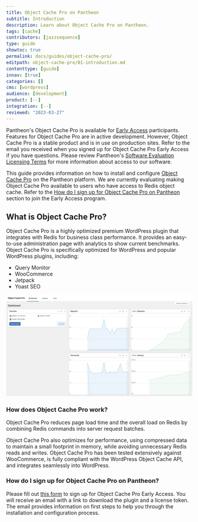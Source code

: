 ```yaml
---
title: Object Cache Pro on Pantheon
subtitle: Introduction
description: Learn about Object Cache Pro on Pantheon.
tags: [cache]
contributors: [jazzsequence]
type: guide
showtoc: true
permalink: docs/guides/object-cache-pro/
editpath: object-cache-pro/01-introduction.md
contenttype: [guide]
innav: [true]
categories: []
cms: [wordpress]
audience: [development]
product: [--]
integration: [--]
reviewed: "2023-03-27"
---
```


<Alert title="Early Access Software" type="info">

Pantheon's Object Cache Pro is available for [Early Access](/guides/support/early-access/) participants. Features for Object Cache Pro are in active development. However, Object Cache Pro is a stable product and is in use on production sites. Refer to the email you received when you signed up for Object Cache Pro Early Access if you have questions. Please review Pantheon's [Software Evaluation Licensing Terms](https://legal.pantheon.io/#contract-hkqlbwpxo) for more information about access to our software.

</Alert>

This guide provides information on how to install and configure [Object Cache Pro](https://objectcache.pro) on the Pantheon platform. We are currently evaluating making Object Cache Pro available to users who have access to Redis object cache. Refer to the [How do I sign up for Object Cache Pro on Pantheon](/guides/object-cache-pro/#how-do-i-sign-up-for-object-cache-pro-on-pantheon) section to join the Early Access program.

## What is Object Cache Pro?

Object Cache Pro is a highly optimized premium WordPress plugin that integrates with Redis for business class performance. It provides an easy-to-use administration page with analytics to show current benchmarks. Object Cache Pro is specifically optimized for WordPress and popular WordPress plugins, including:

- Query Monitor
- WooCommerce
- Jetpack
- Yoast SEO

![Object Cache Pro admin page](../../../images/guides/object-cache-pro/object-cache-pro-analytics.png)

### How does Object Cache Pro work?

Object Cache Pro reduces page load time and the overall load on Redis by combining Redis commands into server request batches.

Object Cache Pro also optimizes for performance, using compressed data to maintain a small footprint in memory, while avoiding unnecessary Redis reads and writes. Object Cache Pro has been tested extensively against WooCommerce, is fully compliant with the WordPress Object Cache API, and integrates seamlessly into WordPress.

### How do I sign up for Object Cache Pro on Pantheon?

Please fill out [this form](https://forms.gle/3EpZcELcYqB2VRKC8) to sign up for Object Cache Pro Early Access. You will receive an email with a link to download the plugin and a license token. The email provides information on first steps to help you through the installation and configuration process.
